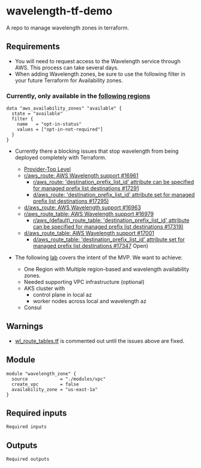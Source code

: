 # wavelength-tf-demo

A repo to manage wavelength zones in terraform.
## Requirements

- You will need to request access to the Wavelength service through AWS. This process can take several days.
- When adding Wavelength zones, be sure to use the following filter in your future Terraform for Availability zones.

### Currently, only available in the [following regions](https://aws.amazon.com/wavelength/features/)

```hcl
data "aws_availability_zones" "available" {
  state = "available"
  filter {
    name   = "opt-in-status"
    values = ["opt-in-not-required"]
  }
}
```

- Currently there a blocking issues that stop wavelength from being deployed completely with Terraform.
  - [Provider-Top Level](https://github.com/hashicorp/terraform-provider-aws/issues/14518)
  - [r/aws_route: AWS Wavelength support #16961](https://github.com/hashicorp/terraform-provider-aws/pull/16961)
    - [r/aws_route: 'destination_prefix_list_id' attribute can be specified for managed prefix list destinations #17291](https://github.com/hashicorp/terraform-provider-aws/pull/17291)
    - [d/aws_route: 'destination_prefix_list_id' attribute set for managed prefix list destinations #17295)](https://github.com/hashicorp/terraform-provider-aws/pull/17295)
  - [d/aws_route: AWS Wavelength support #16963](https://github.com/hashicorp/terraform-provider-aws/pull/16963)
  - [r/aws_route_table: AWS Wavelength support #16979](https://github.com/hashicorp/terraform-provider-aws/pull/16979)
    - [r/aws_(default)_route_table: 'destination_prefix_list_id' attribute can be specified for managed prefix list destinations #17319)](https://github.com/hashicorp/terraform-provider-aws/pull/17319)
  - [d/aws_route_table: AWS Wavelength support #17001](https://github.com/hashicorp/terraform-provider-aws/pull/17001)
    - [d/aws_route_table: 'destination_prefix_list_id' attribute set for managed prefix list destinations #17347](https://github.com/hashicorp/terraform-provider-aws/pull/17347)
 Open)

- The following [lab](https://www.eventbox.dev/published/lesson/wavelength-v2/prerequisites.html) covers the intent of the MVP. We want to achieve:
  - One Region with Multiple region-based and wavelength availability zones.
  - Needed supporting VPC infrastructure (optional)
  - AKS cluster with
    - control plane in local az
    - worker nodes across local and wavelength az
  - Consul

## Warnings

- [wl_route_tables.tf](wl_route_tables.tf) is commented out until the issues above are fixed.

## Module

```
module "wavelength_zone" {
  source            = "./modules/vpc"
  create_vpc        = false
  availability_zone = "us-east-1a"
}
```

## Required inputs

```
Required inputs
```

## Outputs

```
Required outputs
```
